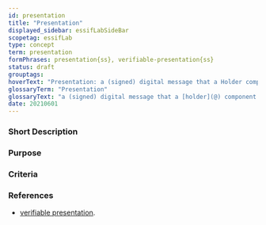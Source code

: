 ```yaml
---
id: presentation
title: "Presentation"
displayed_sidebar: essifLabSideBar
scopetag: essifLab
type: concept
term: presentation
formPhrases: presentation{ss}, verifiable-presentation{ss}
status: draft
grouptags:
hoverText: "Presentation: a (signed) digital message that a Holder component may send to a Verifier component that contains data derived from one or more Verifiable Credentials (that (a Colleague component of) the Holder component has received from Issuer components of one or more Parties), as a response to a specific Presentation Request of a Verifier component."
glossaryTerm: "Presentation"
glossaryText: "a (signed) digital message that a [holder](@) component may send to a [verifier](@) component that contains data derived from one or more [verifiable](verify@) [credential](@) (that (a [colleague](@) component of) the [holder](@) component has received from [issuer](@) components of one or more [parties](@)), as a response to a specific [presentation request](@) of a [Verifier](@) component."
date: 20210601
---
```


### Short Description

### Purpose

### Criteria


### References
- [verifiable presentation](https://www.w3.org/TR/vc-data-model/#dfn-verifiable-presentations).